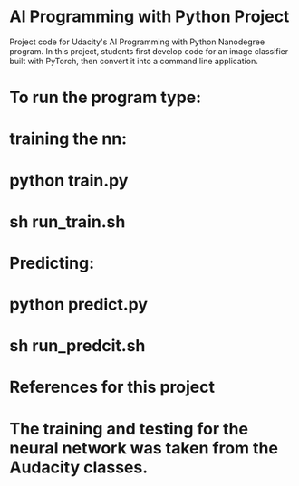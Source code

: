 # AI Programming with Python Project

Project code for Udacity's AI Programming with Python Nanodegree program. In this project, students first develop code for an image classifier built with PyTorch, then convert it into a command line application.

# To run the program type:
# training the nn: 
#     python train.py 
#     sh run_train.sh
# Predicting:
#     python predict.py
#     sh run_predcit.sh

# References for this project
#    The training and testing for the neural network was taken from the Audacity classes.
#    
